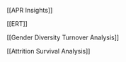 
[[APR Insights]]

[[ERT]]

[[Gender Diversity Turnover Analysis]]

[[Attrition Survival Analysis]]

